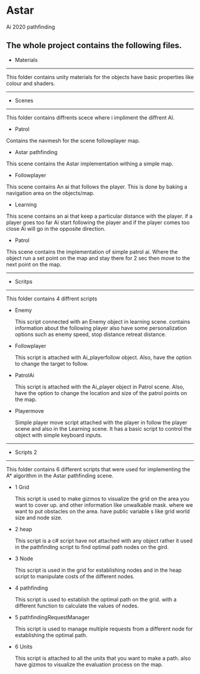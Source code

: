 # Astar
Ai 2020 pathfinding


The whole project contains the following files.
------------------------------------------------------------------------------------------------------------------------------------------------------------------------
- Materials
------------------------------------------------------------------------------------------------------------------------------------------------------------------------

This folder contains unity materials for the objects have basic properties like colour and shaders.

------------------------------------------------------------------------------------------------------------------------------------------------------------------------
- Scenes
------------------------------------------------------------------------------------------------------------------------------------------------------------------------

This folder contains diffrents scece where i impliment the diffrent AI.
    
+ Patrol

Contains the navmesh for the scene followplayer map.
    
+ Astar pathfinding

This scene contains the Astar implementation withing a simple map.

+ Followplayer

This scene contains An ai that follows the player. This is done by baking a navigation area on the objects/map.

+ Learning

This scene contains an ai that keep a particular distance with the player. if a player goes too far Ai start following the player and if the player comes too close Ai will go in the opposite direction.

+ Patrol

This scene contains the implementation of simple patrol ai. Where the object run a set point on the map and stay there for 2 sec then move to the next point on the map.

------------------------------------------------------------------------------------------------------------------------------------------------------------------------
- Scritps 
------------------------------------------------------------------------------------------------------------------------------------------------------------------------

This folder contains 4 diffrent scripts 

+ Enemy

    This script connected with an Enemy object in learning scene. contains information about the following player also have some personalization options such as enemy speed, stop distance retreat distance.

+ Followplayer

    This script is attached with Ai_playerfollow object. Also, have the option to change the target to follow.

+ PatrolAi

    This script is attached with the Ai_player object in Patrol scene. Also, have the option to change the location and size of the patrol points on the map.

+ Playermove
    
    Simple player move script attached with the player in follow the player scene and also in the Learning scene. It has a basic script to control the object with simple keyboard inputs.

------------------------------------------------------------------------------------------------------------------------------------------------------------------------
- Scripts 2 
------------------------------------------------------------------------------------------------------------------------------------------------------------------------

This folder contains 6 different scripts that were used for implementing the A* algorithm in the Astar pathfinding scene.

+ 1 Grid

    This script is used to make gizmos to visualize the grid on the area you want to cover up. and other information like unwalkable mask. where we want to put obstacles on the area. have public variable s like grid world size and node size. 

+ 2 heap

    This script is a c# script have not attached with any object rather it used in the pathfinding script to find optimal path nodes on the gird.

+ 3 Node

    This script is used in the grid for establishing nodes and in the heap script to manipulate costs of the different nodes.
    
+ 4 pathfinding
    
    This script is used to establish the optimal path on the grid. with a different function to calculate the values of nodes.

+ 5 pathfindingRequestManager

    This script is used to manage multiple requests from a different node for establishing the optimal path.

+ 6 Units

    This script is attached to all the units that you want to make a path. also have gizmos to visualize the evaluation process on the map.

